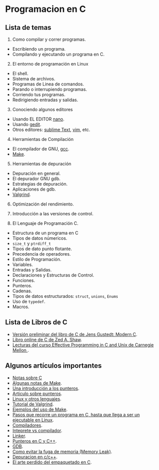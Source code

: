 # Programacion en C

## Lista de temas 

1. Como compilar y correr programas.
 - Escribiendo un programa.
 - Compilando y ejecutando un programa en C.

2. El entorno de programación en Linux
 - El shell.
 - Sistema de archivos.
 - Programas de Linea de comandos.
 - Parando o interrupiendo programas.
 - Corriendo tus programas.
 - Redirigiendo entradas y salidas. 

3. Conociendo algunos editores
 - Usando EL EDITOR [nano](https://www.nanotutoriales.com/tutorial-del-editor-de-texto-nano).
 - Usando [gedit](https://help.gnome.org/users/gedit/stable/).
 - Otros editores: [sublime Text](http://www.sublimetext.com/), [vim](http://www.sromero.org/wiki/linux/aplicaciones/manual_vim), etc.

4. Herramientas de Compilación 
 - El compilador de GNU, [gcc](https://gcc.gnu.org/).
 - [Make](https://www.gnu.org/software/make/).

5. Herramientas de depuración

 - Depuración en general.
 - El depurador GNU  gdb.
 - Estrategias de depuración.
 - Aplicaciones de gdb.
 - [Valgrind](http://valgrind.org/).

6. Optimización del rendimiento.
 
7. Introducción a las versiones de control.

8. El Lenguaje de Programación C.

 - Estructura de un programa en C
 - Tipos de datos númericos.
 - `size_t` y `ptrdiff_t`
 - Tipos de dato punto flotante.
 - Precedencia de operadores.
 - Estilo de Programación.
 - Variables.
 - Entradas y Salidas.
 - Declaraciones y Estructuras de Control.
 - Funciones.
 - Punteros.
 - Cadenas.
 - Tipos de datos estructurados: `struct`, `unions`, `Enums`
 - Uso de `typedef`.
 - Macros.

## Lista de Libros de C

- [Versión preliminar del libro de C de Jens Gustedt: Modern C](http://icube-icps.unistra.fr/img_auth.php/d/db/ModernC.pdf).
- [Libro online de C de Zed A. Shaw](http://c.learncodethehardway.org/book/).
- [Lecturas del curso Effective Programming in C and Unix de Carnegie Mellon ](https://www.cs.cmu.edu/~guna/15-123S11/).


## Algunos artículos importantes
- [Notas sobre C](http://www.cs.yale.edu/homes/aspnes/classes/223/notes.html)
- [Algunas notas de Make](http://www.cs.swarthmore.edu/~newhall/unixhelp/howto_makefiles.html).
- [Una introducción a los punteros](http://www.codeproject.com/Articles/627/A-Beginner-s-Guide-to-Pointers).
- [Articulo sobre punteros](http://bitflop.com/tutorials/pointers-in-c.html).
- [Linux y otros lenguajes](http://www.cs.swarthmore.edu/~newhall/unixlinks.html#lang).
- [Tutorial de Valgrind](http://pages.cs.wisc.edu/~bart/537/valgrind.html).
- [Ejemplos del uso de Make](http://mrbook.org/blog/tutorials/make/).
- [Pasos que recorre un  programa en C, hasta que llega a ser un ejecutable en Linux](http://www.thegeekstuff.com/2011/10/c-program-to-an-executable/).
- [Compiladores](https://msdn.microsoft.com/en-us/magazine/dn904673.aspx).
- [Inteprete vs compilador](http://techwelkin.com/compiler-vs-interpreter).
- [Linker](http://www.lurklurk.org/linkers/linkers.html).
- [Punteros en C y C++](http://www.augustcouncil.com/~tgibson/tutorial/ptr.html).
- [GDB](http://www.thegeekstuff.com/2014/03/few-gdb-commands/).
- [Como evitar la fuga de memoria (Memory Leak)](https://mousomer.wordpress.com/2010/11/03/simple-rules-to-avoid-memory-leaks-in-c/).
- [Depuracion en c/c++](http://www.cs.yale.edu/homes/aspnes/pinewiki/C%282f%29Debugging.html).
- [El arte perdido del empaquetado en C](http://www.catb.org/esr/structure-packing/).



